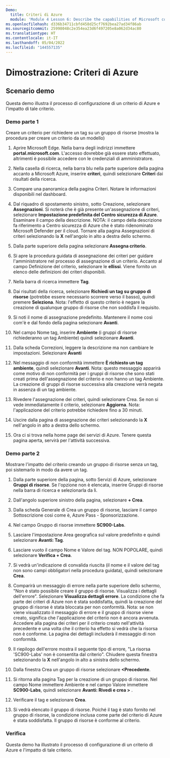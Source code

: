 ```yaml
---
Demo:
  title: Criteri di Azure
  module: 'Module 4 Lesson 6: Describe the capabilities of Microsoft compliance solutions: Describe Azure Policy'
ms.openlocfilehash: d336b34711cbfd458d25cf7692bea27ad34f86ab
ms.sourcegitcommit: 25998048c2e354ea23d6f497205e8a062d34ac80
ms.translationtype: HT
ms.contentlocale: it-IT
ms.lasthandoff: 05/04/2022
ms.locfileid: "144557135"
---
```

# <a name="demo-azure-policy"></a>Dimostrazione: Criteri di Azure

## <a name="demo-scenario"></a>Scenario demo

Questa demo illustra il processo di configurazione di un criterio di Azure e l'impatto di tale criterio.

### <a name="demo-part-1"></a>Demo parte 1

Creare un criterio per richiedere un tag su un gruppo di risorse (mostra la procedura per creare un criterio da un modello)

1. Aprire Microsoft Edge. Nella barra degli indirizzi immettere **portal.microsoft.com**.  L'accesso dovrebbe già essere stato effettuato, altrimenti è possibile accedere con le credenziali di amministratore.

1. Nella casella di ricerca, nella barra blu nella parte superiore della pagina accanto a Microsoft Azure, inserire **criteri**, quindi selezionare **Criteri** dai risultati della ricerca.

1. Compare una panoramica della pagina Criteri. Notare le informazioni disponibili nel dashboard.

1. Dal riquadro di spostamento sinistro, sotto Creazione, selezionare **Assegnazioni**.  Si noterà che è già presente un'assegnazione di criteri, selezionare **Impostazione predefinita del Centro sicurezza di Azure**.  Esaminare il campo della descrizione. NOTA: il campo della descrizione fa riferimento a Centro sicurezza di Azure che è stato ridenominato Microsoft Defender per il cloud.  Tornare alla pagina Assegnazioni di criteri selezionando la **X** nell'angolo in alto a destra dello schermo.

1. Dalla parte superiore della pagina selezionare **Assegna criterio**.

1. Si apre la procedura guidata di assegnazione dei criteri per guidare l'amministratore nel processo di assegnazione di un criterio.  Accanto al campo Definizione del criterio, selezionare le **ellissi**.  Viene fornito un elenco delle definizioni dei criteri disponibili.  

1. Nella barra di ricerca immettere **Tag**.

1. Dai risultati della ricerca, selezionare **Richiedi un tag su gruppo di risorse** (potrebbe essere necessario scorrere verso il basso), quindi premere **Seleziona**.  Nota: l'effetto di questo criterio è negare la creazione di qualunque gruppo di risorse che non soddisfa il requisito.  

1. Si noti il nome di assegnazione predefinito.  Mantenere il nome così com'è e dal fondo della pagina selezionare **Avanti**.

1. Nel campo Nome tag, inserire **Ambiente** (i gruppi di risorse richiederanno un tag Ambiente) quindi selezionare **Avanti**.  

1. Dalla scheda Correzioni, leggere la descrizione ma non cambiare le impostazioni. Selezionare **Avanti**

1. Nel messaggio di non conformità immettere **È richiesto un tag ambiente**, quindi selezionare **Avanti**. Nota: questo messaggio apparirà come motivo di non conformità per i gruppi di risorse che sono stati creati prima dell'assegnazione del criterio e non hanno un tag Ambiente.  La creazione di gruppi di risorse successiva alla creazione verrà negata in assenza di un tag ambiente.

1. Rivedere l'assegnazione dei criteri, quindi selezionare Crea.  Se non si vede immediatamente il criterio, selezionare **Aggiorna**. Nota: l'applicazione del criterio potrebbe richiedere fino a 30 minuti.

1. Uscire dalla pagina di assegnazione dei criteri selezionando la **X** nell'angolo in alto a destra dello schermo.

1. Ora ci si trova nella home page dei servizi di Azure.  Tenere questa pagina aperta, servirà per l'attività successiva.

### <a name="demo-part-2"></a>Demo parte 2

Mostrare l'impatto del criterio creando un gruppo di risorse senza un tag, poi sistemarlo in modo da avere un tag.

1. Dalla parte superiore della pagina, sotto Servizi di Azure, selezionare **Gruppi di risorse**. Se l'opzione non è elencata, inserire Gruppi di risorse nella barra di ricerca e selezionarla da lì.

1. Dall'angolo superiore sinistro della pagina, selezionare **+ Crea**.

1. Dalla scheda Generale di Crea un gruppo di risorse, lasciare il campo Sottoscrizione così come è, Azure Pass - Sponsorizzazione.

1. Nel campo Gruppo di risorse immettere **SC900-Labs**.

1. Lasciare l'impostazione Area geografica sul valore predefinito e quindi selezionare **Avanti: Tag**.

1. Lasciare vuoto il campo Nome e Valore del tag.  NON POPOLARE, quindi selezionare **Verifica + Crea**.

1. Si vedrà un'indicazione di convalida riuscita (il nome e il valore del tag non sono campi obbligatori nella procedura guidata), quindi selezionare **Crea**.

1. Comparirà un messaggio di errore nella parte superiore dello schermo, "Non è stato possibile creare il gruppo di risorse. Visualizza i dettagli dell'errore".  Selezionare **Visualizza dettagli errore**. La condizione che fa parte dei criteri di Azure non è stata soddisfatta, quindi la creazione del gruppo di risorse è stata bloccata per non conformità. Nota: se non viene visualizzato il messaggio di errore e il gruppo di risorse viene creato, significa che l'applicazione del criterio non è ancora avvenuta.  Accedere alla pagina dei criteri per il criterio creato nell'attività precedente e una volta che il criterio ha effetto si vedrà che la risorsa non è conforme.  La pagina dei dettagli includerà il messaggio di non conformità.

1. Il riepilogo dell'errore mostra il seguente tipo di errore, "La risorsa 'SC900-Labs' non è consentita dal criterio".  Chiudere questa finestra selezionando la **X** nell'angolo in alto a sinistra dello schermo.

1. Dalla finestra Crea un gruppo di risorse selezionare **<Precedente**.

1. Si ritorna alla pagina Tag per la creazione di un gruppo di risorse.  Nel campo Nome immettere Ambiente e nel campo Valore immettere **SC900-Labs**, quindi selezionare **Avanti: Rivedi e crea >** .

1. Verificare il tag e selezionare **Crea**.

1. Si vedrà elencato il gruppo di risorse.  Poiché il tag è stato fornito nel gruppo di risorse, la condizione inclusa come parte del criterio di Azure è stata soddisfatta.  Il gruppo di risorse è conforme al criterio.

### <a name="review"></a>Verifica

Questa demo ha illustrato il processo di configurazione di un criterio di Azure e l'impatto di tale criterio.
